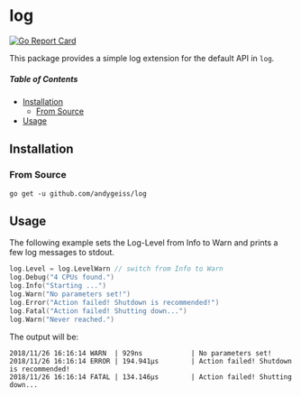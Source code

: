 # log

[![Go Report Card](https://goreportcard.com/badge/github.com/andygeiss/log)](https://goreportcard.com/report/github.com/andygeiss/log)

This package provides a simple log extension for the default API in <code>log</code>.

##### Table of Contents

- [Installation](README.md#installation)
    * [From Source](README.md#from-source)
- [Usage](README.md#usage)

## Installation

### From Source

    go get -u github.com/andygeiss/log

## Usage

The following example sets the Log-Level from Info to Warn and prints a few log messages to stdout.

```go
log.Level = log.LevelWarn // switch from Info to Warn
log.Debug("4 CPUs found.")
log.Info("Starting ...")
log.Warn("No parameters set!")
log.Error("Action failed! Shutdown is recommended!")
log.Fatal("Action failed! Shutting down...")
log.Warn("Never reached.")
```

The output will be:
    
    2018/11/26 16:16:14 WARN  | 929ns            | No parameters set!                      
    2018/11/26 16:16:14 ERROR | 194.941µs        | Action failed! Shutdown is recommended! 
    2018/11/26 16:16:14 FATAL | 134.146µs        | Action failed! Shutting down...
    